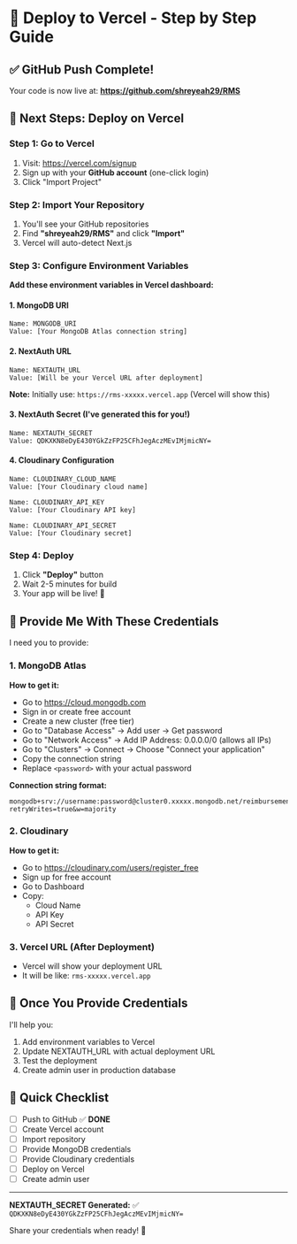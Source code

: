 # 🚀 Deploy to Vercel - Step by Step Guide

## ✅ GitHub Push Complete!

Your code is now live at: **https://github.com/shreyeah29/RMS**

## 🎯 Next Steps: Deploy on Vercel

### Step 1: Go to Vercel
1. Visit: https://vercel.com/signup
2. Sign up with your **GitHub account** (one-click login)
3. Click "Import Project"

### Step 2: Import Your Repository
1. You'll see your GitHub repositories
2. Find **"shreyeah29/RMS"** and click **"Import"**
3. Vercel will auto-detect Next.js

### Step 3: Configure Environment Variables

**Add these environment variables in Vercel dashboard:**

#### 1. MongoDB URI
```
Name: MONGODB_URI
Value: [Your MongoDB Atlas connection string]
```

#### 2. NextAuth URL
```
Name: NEXTAUTH_URL
Value: [Will be your Vercel URL after deployment]
```
**Note:** Initially use: `https://rms-xxxxx.vercel.app` (Vercel will show this)

#### 3. NextAuth Secret (I've generated this for you!)
```
Name: NEXTAUTH_SECRET
Value: QDKXKN8eDyE430YGkZzFP25CFhJegAczMEvIMjmicNY=
```

#### 4. Cloudinary Configuration
```
Name: CLOUDINARY_CLOUD_NAME
Value: [Your Cloudinary cloud name]

Name: CLOUDINARY_API_KEY
Value: [Your Cloudinary API key]

Name: CLOUDINARY_API_SECRET
Value: [Your Cloudinary secret]
```

### Step 4: Deploy
1. Click **"Deploy"** button
2. Wait 2-5 minutes for build
3. Your app will be live! 🎉

## 📝 Provide Me With These Credentials

I need you to provide:

### 1. MongoDB Atlas
**How to get it:**
- Go to https://cloud.mongodb.com
- Sign in or create free account
- Create a new cluster (free tier)
- Go to "Database Access" → Add user → Get password
- Go to "Network Access" → Add IP Address: 0.0.0.0/0 (allows all IPs)
- Go to "Clusters" → Connect → Choose "Connect your application"
- Copy the connection string
- Replace `<password>` with your actual password

**Connection string format:**
```
mongodb+srv://username:password@cluster0.xxxxx.mongodb.net/reimbursement_db?retryWrites=true&w=majority
```

### 2. Cloudinary
**How to get it:**
- Go to https://cloudinary.com/users/register_free
- Sign up for free account
- Go to Dashboard
- Copy:
  - Cloud Name
  - API Key  
  - API Secret

### 3. Vercel URL (After Deployment)
- Vercel will show your deployment URL
- It will be like: `rms-xxxxx.vercel.app`

## 🔐 Once You Provide Credentials

I'll help you:
1. Add environment variables to Vercel
2. Update NEXTAUTH_URL with actual deployment URL
3. Test the deployment
4. Create admin user in production database

## 🎯 Quick Checklist

- [ ] Push to GitHub ✅ **DONE**
- [ ] Create Vercel account
- [ ] Import repository
- [ ] Provide MongoDB credentials
- [ ] Provide Cloudinary credentials
- [ ] Deploy on Vercel
- [ ] Create admin user

---

**NEXTAUTH_SECRET Generated:** ✅ `QDKXKN8eDyE430YGkZzFP25CFhJegAczMEvIMjmicNY=`

Share your credentials when ready! 🚀

